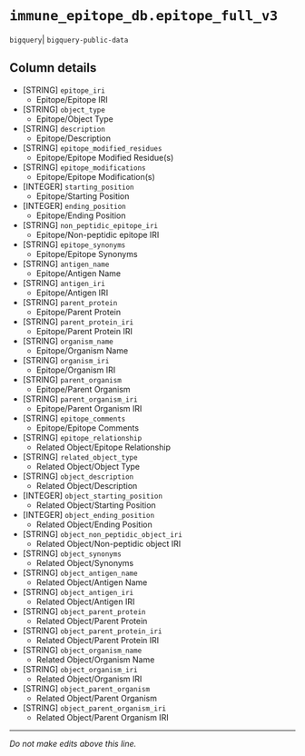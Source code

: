 # `immune_epitope_db.epitope_full_v3`
`bigquery`| `bigquery-public-data`

## Column details
* [STRING]    `epitope_iri`
  - Epitope/Epitope IRI
* [STRING]    `object_type`
  - Epitope/Object Type
* [STRING]    `description`
  - Epitope/Description
* [STRING]    `epitope_modified_residues`
  - Epitope/Epitope Modified Residue(s)
* [STRING]    `epitope_modifications`
  - Epitope/Epitope Modification(s)
* [INTEGER]   `starting_position`
  - Epitope/Starting Position
* [INTEGER]   `ending_position`
  - Epitope/Ending Position
* [STRING]    `non_peptidic_epitope_iri`
  - Epitope/Non-peptidic epitope IRI
* [STRING]    `epitope_synonyms`
  - Epitope/Epitope Synonyms
* [STRING]    `antigen_name`
  - Epitope/Antigen Name
* [STRING]    `antigen_iri`
  - Epitope/Antigen IRI
* [STRING]    `parent_protein`
  - Epitope/Parent Protein
* [STRING]    `parent_protein_iri`
  - Epitope/Parent Protein IRI
* [STRING]    `organism_name`
  - Epitope/Organism Name
* [STRING]    `organism_iri`
  - Epitope/Organism IRI
* [STRING]    `parent_organism`
  - Epitope/Parent Organism
* [STRING]    `parent_organism_iri`
  - Epitope/Parent Organism IRI
* [STRING]    `epitope_comments`
  - Epitope/Epitope Comments
* [STRING]    `epitope_relationship`
  - Related Object/Epitope Relationship
* [STRING]    `related_object_type`
  - Related Object/Object Type
* [STRING]    `object_description`
  - Related Object/Description
* [INTEGER]   `object_starting_position`
  - Related Object/Starting Position
* [INTEGER]   `object_ending_position`
  - Related Object/Ending Position
* [STRING]    `object_non_peptidic_object_iri`
  - Related Object/Non-peptidic object IRI
* [STRING]    `object_synonyms`
  - Related Object/Synonyms
* [STRING]    `object_antigen_name`
  - Related Object/Antigen Name
* [STRING]    `object_antigen_iri`
  - Related Object/Antigen IRI
* [STRING]    `object_parent_protein`
  - Related Object/Parent Protein
* [STRING]    `object_parent_protein_iri`
  - Related Object/Parent Protein IRI
* [STRING]    `object_organism_name`
  - Related Object/Organism Name
* [STRING]    `object_organism_iri`
  - Related Object/Organism IRI
* [STRING]    `object_parent_organism`
  - Related Object/Parent Organism
* [STRING]    `object_parent_organism_iri`
  - Related Object/Parent Organism IRI

-------------------------------------------------------------------------------
*Do not make edits above this line.*
